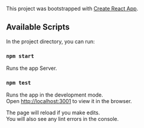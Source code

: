 This project was bootstrapped with [Create React App](https://github.com/facebook/create-react-app).

## Available Scripts

In the project directory, you can run:

### `npm start`
Runs the app Server.<br />


### `npm test`

Runs the app in the development mode.<br />
Open [http://localhost:3001](http://localhost:3001) to view it in the browser.

The page will reload if you make edits.<br />
You will also see any lint errors in the console.